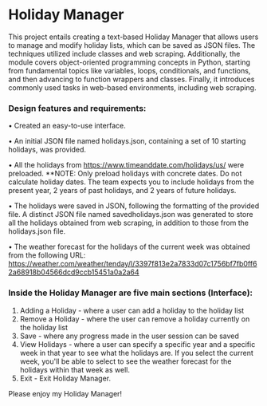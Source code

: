 # Holiday Manager

This project entails creating a text-based Holiday Manager that allows users to manage and modify holiday lists, which can be saved as JSON files. The techniques utilized include classes and web scraping. Additionally, the module covers object-oriented programming concepts in Python, starting from fundamental topics like variables, loops, conditionals, and functions, and then advancing to function wrappers and classes. Finally, it introduces commonly used tasks in web-based environments, including web scraping.

### Design features and requirements:
•	Created an easy-to-use interface.

•	An initial JSON file named holidays.json, containing a set of 10 starting holidays, was provided. 

•	All the holidays from https://www.timeanddate.com/holidays/us/  were preloaded. **NOTE: Only preload holidays with concrete dates. Do not calculate holiday dates. The team expects you to include holidays from the present year, 2 years of past holidays, and 2 years of future holidays.

•	The holidays were saved in JSON, following the formatting of the provided file. A distinct JSON file named savedholidays.json was generated to store all the holidays obtained from web scraping, in addition to those from the holidays.json file.

•	The weather forecast for the holidays of the current week was obtained from the following URL: https://weather.com/weather/tenday/l/3397f813e2a7833d07c1756bf7fb0ff62a68918b04566dcd9ccb15451a0a2a64

### Inside the Holiday Manager are five main sections (Interface):
  1.	Adding a Holiday - where a user can add a holiday to the holiday list
  2.	Remove a Holiday - where the user can remove a holiday currently on the holiday list
  3.	Save - where any progress made in the user session can be saved
  4.	View Holidays - where a user can specify a specific year and a specific week in that year to see what the holidays are. If you select the current week, you'll be able to select to see the weather forecast for the holidays within that week as well.
  5.	Exit - Exit Holiday Manager.

Please enjoy my Holiday Manager!
